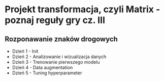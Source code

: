 # Projekt transformacja, czyli Matrix - poznaj reguły gry cz. III
## Rozponawanie znaków drogowych
- Dzień 1 - Init
- Dzień 2 - Analizowanie i wizualizacja danych
- Dzień 3 - Trenowanie pierwszego modelu
- Dzień 4 - Data augmentation
- Dzień 5 - Tuning hyperparameter
